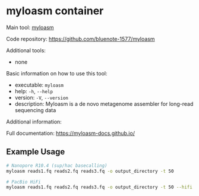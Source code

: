 # myloasm container

Main tool: [myloasm](https://myloasm-docs.github.io/)
  
Code repository: https://github.com/bluenote-1577/myloasm

Additional tools:
- none

Basic information on how to use this tool:
- executable: `myloasm`
- help: `-h`, `--help`
- version: `-V`, `--version`
- description: Myloasm is a de novo metagenome assembler for long-read sequencing data

Additional information:
  
Full documentation: https://myloasm-docs.github.io/

## Example Usage

```bash
# Nanopore R10.4 (sup/hac basecalling)
myloasm reads1.fq reads2.fq reads3.fq -o output_directory -t 50

# PacBio HiFi
myloasm reads1.fq reads2.fq reads3.fq -o output_directory -t 50 --hifi
```
